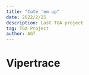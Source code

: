 ```yaml
---
title: "Cute 'em up"
date: 2022/2/25
description: Last TGA project
tag: TGA Project
author: AGT
---
```


# Vipertrace
